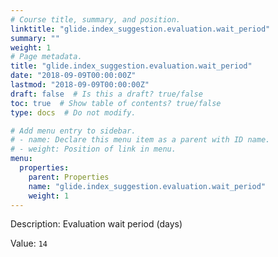 ```yaml
---
# Course title, summary, and position.
linktitle: "glide.index_suggestion.evaluation.wait_period"
summary: ""
weight: 1
# Page metadata.
title: "glide.index_suggestion.evaluation.wait_period"
date: "2018-09-09T00:00:00Z"
lastmod: "2018-09-09T00:00:00Z"
draft: false  # Is this a draft? true/false
toc: true  # Show table of contents? true/false
type: docs  # Do not modify.

# Add menu entry to sidebar.
# - name: Declare this menu item as a parent with ID name.
# - weight: Position of link in menu.
menu:
  properties:
    parent: Properties
    name: "glide.index_suggestion.evaluation.wait_period"
    weight: 1
---
```


Description: Evaluation wait period (days)


Value: `14`